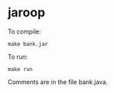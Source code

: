 # jaroop

To compile:
```
make bank.jar
```

To run:
```
make run
```

Comments are in the file bank.java.
